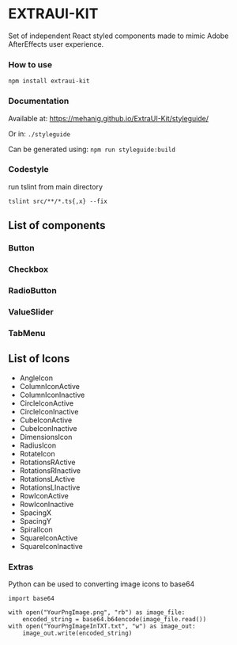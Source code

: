 # EXTRAUI-KIT
Set of independent React styled components made to mimic Adobe AfterEffects user experience.

### How to use
`npm install extraui-kit`

### Documentation
Available at: https://mehanig.github.io/ExtraUI-Kit/styleguide/

Or in: `./styleguide`

Can be generated using: `npm run styleguide:build`

### Codestyle

run tslint from main directory

`tslint src/**/*.ts{,x} --fix` 


## List of components


### Button

### Checkbox

### RadioButton

### ValueSlider

### TabMenu


## List of Icons

  - AngleIcon
  - ColumnIconActive
  - ColumnIconInactive
  - CircleIconActive
  - CircleIconInactive
  - CubeIconActive
  - CubeIconInactive
  - DimensionsIcon
  - RadiusIcon
  - RotateIcon
  - RotationsRActive
  - RotationsRInactive
  - RotationsLActive
  - RotationsLInactive
  - RowIconActive
  - RowIconInactive
  - SpacingX
  - SpacingY
  - SpiralIcon
  - SquareIconActive
  - SquareIconInactive


### Extras

Python can be used to converting image icons to base64

```
import base64

with open("YourPngImage.png", "rb") as image_file:
    encoded_string = base64.b64encode(image_file.read())
with open("YourPngImageInTXT.txt", "w") as image_out:
    image_out.write(encoded_string)
```